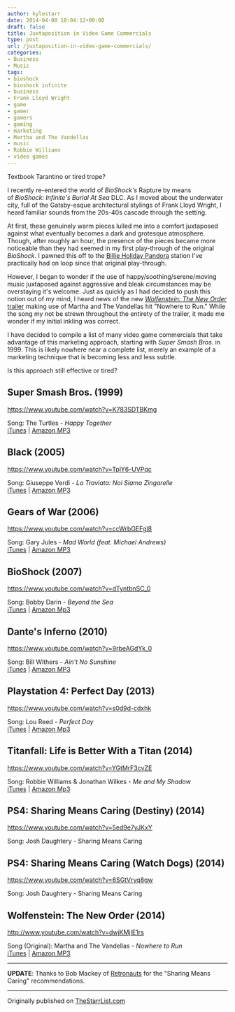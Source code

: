 ```yaml
---
author: kylestarr
date: 2014-04-08 18:04:12+00:00
draft: false
title: Juxtaposition in Video Game Commercials
type: post
url: /juxtaposition-in-video-game-commercials/
categories:
- Business
- Music
tags:
- bioshock
- bioshock infinite
- business
- Frank Lloyd Wright
- game
- gamer
- gamers
- gaming
- marketing
- Martha and The Vandellas
- music
- Robbie Williams
- video games
---
```


Textbook Tarantino or tired trope?

I recently re-entered the world of _BioShock's_ Rapture by means of _BioShock: Infinite's_ _Burial At Sea_ DLC. As I moved about the underwater city, full of the Gatsby-esque architectural stylings of Frank Lloyd Wright, I heard familiar sounds from the 20s-40s cascade through the setting.

At first, these genuinely warm pieces lulled me into a comfort juxtaposed against what eventually becomes a dark and grotesque atmosphere. Though, after roughly an hour, the presence of the pieces became more noticeable than they had seemed in my first play-through of the original _BioShock_. I pawned this off to the [Billie Holiday Pandora](http://thestarrlist.wordpress.com/2013/01/10/top-5-timeless-pandora-stations/) station I've practically had on loop since that original play-through.

However, I began to wonder if the use of happy/soothing/serene/moving music juxtaposed against aggressive and bleak circumstances may be overstaying it's welcome. Just as quickly as I had decided to push this notion out of my mind, I heard news of the new [_Wolfenstein: The New Order_ trailer](http://www.polygon.com/2014/4/8/5592068/wolfenstein-the-new-order-gameplay-trailer) making use of Martha and The Vandellas hit "Nowhere to Run." While the song my not be strewn throughout the entirety of the trailer, it made me wonder if my initial inkling was correct.

I have decided to compile a list of many video game commercials that take advantage of this marketing approach, starting with _Super Smash Bros._ in 1999. This is likely nowhere near a complete list, merely an example of a marketing technique that is becoming less and less subtle.

Is this approach still effective or tired?

## Super Smash Bros. (1999)

<https://www.youtube.com/watch?v=K783SDTBKmg>

Song: The Turtles - _Happy Together_  
[iTunes](https://itunes.apple.com/us/album/happy-together/id79087172?i=79087150&uo=4&at=1l3v2y3) | [Amazon MP3](http://www.amazon.com/gp/product/B000QP4IBG/ref=as_li_ss_tl?ie=UTF8&camp=1789&creative=390957&creativeASIN=B000QP4IBG&linkCode=as2&tag=tpv07-20)

## Black (2005)

<https://www.youtube.com/watch?v=TplY6-UVPqc>

Song: Giuseppe Verdi - _La Traviata: Noi Siamo Zingarelle_  
[iTunes](https://itunes.apple.com/us/album/la-traviata-noi-siamo-zingarelle/id323469933?i=323469968&uo=4&at=1l3v2y3) | [Amazon MP3](http://www.amazon.com/gp/product/B002H41QRS/ref=as_li_ss_tl?ie=UTF8&camp=1789&creative=390957&creativeASIN=B002H41QRS&linkCode=as2&tag=tpv07-20)

## Gears of War (2006)

<https://www.youtube.com/watch?v=ccWrbGEFgI8>

Song: Gary Jules - _Mad World (feat. Michael Andrews)_  
[iTunes](https://itunes.apple.com/us/album/mad-world-feat.-michael-andrews/id208118462?i=208118932&uo=4&at=1l3v2y3) | [Amazon MP3](http://www.amazon.com/gp/product/B000WZWW7M/ref=as_li_ss_tl?ie=UTF8&camp=1789&creative=390957&creativeASIN=B000WZWW7M&linkCode=as2&tag=tpv07-20)

## BioShock (2007)

<https://www.youtube.com/watch?v=dTyntbnSC_0>

Song: Bobby Darin - _Beyond the Sea_  
[iTunes](https://itunes.apple.com/us/album/beyond-the-sea/id30394501?i=30394555&uo=4&at=1l3v2y3) | [Amazon Mp3](http://www.amazon.com/gp/product/B0012251OK/ref=as_li_ss_tl?ie=UTF8&camp=1789&creative=390957&creativeASIN=B0012251OK&linkCode=as2&tag=tpv07-20)

## Dante's Inferno (2010)

<https://www.youtube.com/watch?v=9rbeAGdYk_0>

Song: Bill Withers - _Ain't No Sunshine_  
[iTunes](https://itunes.apple.com/us/album/aint-no-sunshine/id193203916?i=193204016&uo=4&at=1l3v2y3) | [Amazon MP3](http://www.amazon.com/gp/product/B001BHHTR8/ref=as_li_ss_tl?ie=UTF8&camp=1789&creative=390957&creativeASIN=B001BHHTR8&linkCode=as2&tag=tpv07-20)

## Playstation 4: Perfect Day (2013)

<https://www.youtube.com/watch?v=s0d9d-cdxhk>

Song: Lou Reed - _Perfect Day_  
[iTunes](https://itunes.apple.com/us/album/perfect-day/id218761229?i=218761845&uo=4&at=1l3v2y3) | [Amazon Mp3](http://www.amazon.com/gp/product/B00137X59W/ref=as_li_ss_tl?ie=UTF8&camp=1789&creative=390957&creativeASIN=B00137X59W&linkCode=as2&tag=tpv07-20)

## Titanfall: Life is Better With a Titan (2014)

<https://www.youtube.com/watch?v=YGtMrF3cvZE>

Song: Robbie Williams & Jonathan Wilkes - _Me and My Shadow_  
[iTunes](https://itunes.apple.com/us/album/me-my-shadow-as-performed/id724579589?i=724580824&uo=4&at=1l3v2y3) | [Amazon Mp3](http://www.amazon.com/gp/product/B000T1DUDO/ref=as_li_ss_tl?ie=UTF8&camp=1789&creative=390957&creativeASIN=B000T1DUDO&linkCode=as2&tag=tpv07-20)

## PS4: Sharing Means Caring (Destiny) (2014)

<https://www.youtube.com/watch?v=5ed9e7yJKxY>

Song: Josh Daughtery - Sharing Means Caring

## PS4: Sharing Means Caring (Watch Dogs) (2014)

<https://www.youtube.com/watch?v=6SGtVryq8gw>

Song: Josh Daughtery - Sharing Means Caring

## Wolfenstein: The New Order (2014)

<http://www.youtube.com/watch?v=dwjKMjIE1rs>

Song (Original): Martha and The Vandellas - _Nowhere to Run_  
[iTunes](https://itunes.apple.com/us/album/nowhere-to-run/id382192?i=382144&uo=4&at=1l3v2y3) | [Amazon MP3](http://www.amazon.com/gp/product/B000W1U7VY/ref=as_li_ss_tl?ie=UTF8&camp=1789&creative=390957&creativeASIN=B000W1U7VY&linkCode=as2&tag=tpv07-20)

---

**UPDATE**: Thanks to Bob Mackey of [Retronauts](https://itunes.apple.com/us/podcast/retronauts/id672857593?mt=2&uo=4&at=1l3v2y3) for the "Sharing Means Caring" recommendations.

---

Originally published on [TheStarrList.com](http://thestarrlist.wordpress.com/2014/04/08/juxtaposition-in-video-game-commercials/)
